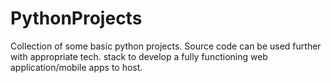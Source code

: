 # PythonProjects

Collection of some basic python projects. Source code can be used further with appropriate tech. stack to develop a fully functioning web application/mobile apps to host.
